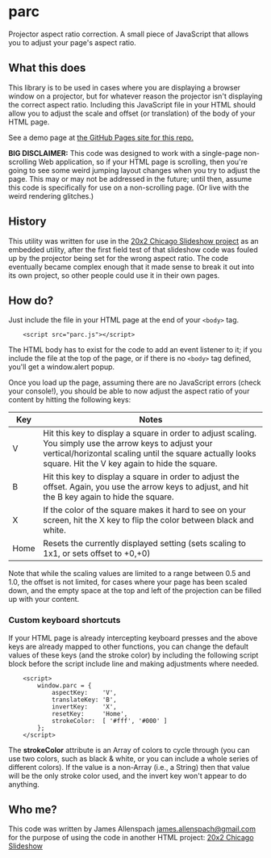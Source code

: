 # parc
Projector aspect ratio correction. A small piece of JavaScript that allows you to adjust your page's aspect ratio.

## What this does

This library is to be used in cases where you are displaying a browser window on a projector, but for whatever reason the projector isn't displaying the correct aspect ratio. Including this JavaScript file in your HTML should allow you to adjust the scale and offset (or translation) of the body of your HTML page. 

See a demo page at [the GitHub Pages site for this repo.](https://manminusone.github.io/parc/)

**BIG DISCLAIMER:** This code was designed to work with a single-page non-scrolling Web application, so if your HTML page is scrolling, then you're going to see some weird jumping layout changes when you try to adjust the page. This may or may not be addressed in the future; until then, assume this code is specifically for use on a non-scrolling page. (Or live with the weird rendering glitches.)

## History

This utility was written for use in the [20x2 Chicago Slideshow project](https://github.com/manminusone/20x2chi-slides) as an embedded utility, after the first field test of that slideshow code was fouled up by the projector being set for the wrong aspect ratio. The code eventually became complex enough that it made sense to break it out into its own project, so other people could use it in their own pages.

## How do?

Just include the file in your HTML page at the end of your `<body>` tag.
```
    <script src="parc.js"></script>
```

The HTML body has to exist for the code to add an event listener to it; if you include the file at the top of the page, or if there is no `<body>` tag defined, you'll get a window.alert popup.

Once you load up the page, assuming there are no JavaScript errors (check your console!), you should be able to now adjust the aspect ratio of your content by hitting the following keys:

Key  | Notes
-----|------
V    | Hit this key to display a square in order to adjust scaling. You simply use the arrow keys to adjust your vertical/horizontal scaling until the square actually looks square. Hit the V key again to hide the square.
B    | Hit this key to display a square in order to adjust the offset. Again, you use the arrow keys to adjust, and hit the B key again to hide the square.
X    | If the color of the square makes it hard to see on your screen, hit the X key to flip the color between black and white.
Home | Resets the currently displayed setting (sets scaling to 1x1, or sets offset to +0,+0)

Note that while the scaling values are limited to a range between 0.5 and 1.0, the offset is not limited, for cases where your page has been scaled down, and the empty space at the top and left of the projection can be filled up with your content.

### Custom keyboard shortcuts

If your HTML page is already intercepting keyboard presses and the above keys are already mapped to other functions, you can change the default values of these keys (and the stroke color) by including the following script block before the script include line and making adjustments where needed.
```
    <script>
        window.parc = {
            aspectKey:    'V',
            translateKey: 'B',
            invertKey:    'X',
            resetKey:     'Home',
            strokeColor:  [ '#fff', '#000' ]
        };
    </script>
```

The **strokeColor** attribute is an Array of colors to cycle through (you can use two colors, such as black & white, or you can include a whole series of different colors). If the value is a non-Array (i.e., a String) then that value will be the only stroke color used, and the invert key won't appear to do anything.

## Who me?

This code was written by James Allenspach <james.allenspach@gmail.com> for the purpose of using the code in another HTML project: [20x2 Chicago Slideshow](https://github.com/manminusone/20x2chi-slides)
